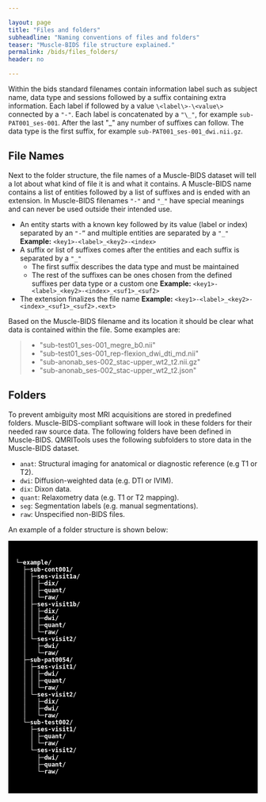 ```yaml
---

layout: page
title: "Files and folders"
subheadline: "Naming conventions of files and folders"
teaser: "Muscle-BIDS file structure explained."
permalink: /bids/files_folders/
header: no

---
```



Within the bids standard filenames contain information label such as subject name, data type and sessions followed by a suffix containing extra information. Each label if followed by a value `\<label\>-\<value\>` connected by a `"-"`. Each label is concatenated by a `"\_"`, for example `sub-PAT001_ses-001`. After the last "_" any number of suffixes can follow. The data type is the first suffix, for example `sub-PAT001_ses-001_dwi.nii.gz`.

## File Names

Next to the folder structure, the file names of a Muscle-BIDS dataset will tell a lot about what kind of file it is and what it contains. A Muscle-BIDS name contains a list of entities followed by a list of suffixes and is ended with an extension. In Muscle-BIDS filenames `"-"` and `"_"` have special meanings and can never be used outside their intended use.
- An entity starts with a known key followed by its value (label or index) separated by an `"-”` and multiple entities are separated by a `"_"` 
**Example:** `<key1>-<label>_<key2>-<index>`
- A suffix or list of suffixes comes after the entities and each suffix is separated by a `"_"`
	- The first suffix describes the data type and must be maintained
	- The rest of the suffixes can be ones chosen from the defined suffixes per data type or a custom one
**Example:** `<key1>-<label>_<key2>-<index>_<suf1>_<suf2>`
- The extension finalizes the file name
**Example:** `<key1>-<label>_<key2>-<index>_<suf1>_<suf2>.<ext>`

Based on the Muscle-BIDS filename and its location it should be clear what data is contained within the file. Some examples are:

> - "sub-test01_ses-001_megre_b0.nii"
> - "sub-test01_ses-001_rep-flexion_dwi_dti_md.nii"
> - "sub-anonab_ses-002_stac-upper_wt2_t2.nii.gz"
> - "sub-anonab_ses-002_stac-upper_wt2_t2.json"

## Folders

To prevent ambiguity most MRI acquisitions are stored in predefined folders. Muscle-BIDS-compliant software will look in these folders for their needed raw source data. The following folders have been defined in Muscle-BIDS. QMRITools uses the following subfolders to store data in the Muscle-BIDS dataset.

- `anat`: Structural imaging for anatomical or diagnostic reference (e.g T1 or T2).
- `dwi`: Diffusion-weighted data (e.g. DTI or IVIM).
- `dix`: Dixon data.
- `quant`: Relaxometry data (e.g. T1 or T2 mapping).
- `seg`: Segmentation labels (e.g. manual segmentations).
- `raw`: Unspecified non-BIDS files.

An example of a folder structure is shown below:

<div style="
	background-color:black; 
	font-family:Roboto Mono,SFMono-Regular,Consolas,Menlo,monospace; 
	line-height: 1.17; 
	padding-top: 25px; 
	padding-bottom: 25px;
	padding-left: 15px;
	padding-right: 15px;
	color: white; 
	font-weight: bold; 
	font-size: 12px">

└─example/<br>
&nbsp;&nbsp;├─sub-cont001/<br>
&nbsp;&nbsp;│&nbsp;├─ses-visit1a/<br>
&nbsp;&nbsp;│&nbsp;│&nbsp;├─dix/<br>
&nbsp;&nbsp;│&nbsp;│&nbsp;├─quant/<br>
&nbsp;&nbsp;│&nbsp;│&nbsp;└─raw/<br>
&nbsp;&nbsp;│&nbsp;├─ses-visit1b/<br>
&nbsp;&nbsp;│&nbsp;│&nbsp;├─dix/<br>
&nbsp;&nbsp;│&nbsp;│&nbsp;├─dwi/<br>
&nbsp;&nbsp;│&nbsp;│&nbsp;├─quant/<br>
&nbsp;&nbsp;│&nbsp;│&nbsp;└─raw/<br>
&nbsp;&nbsp;│&nbsp;└─ses-visit2/<br>
&nbsp;&nbsp;│&nbsp;&nbsp;&nbsp;├─dwi/<br>
&nbsp;&nbsp;│&nbsp;&nbsp;&nbsp;└─raw/<br>
&nbsp;&nbsp;├─sub-pat0054/<br>
&nbsp;&nbsp;│&nbsp;├─ses-visit1/<br>
&nbsp;&nbsp;│&nbsp;│&nbsp;├─dwi/<br>
&nbsp;&nbsp;│&nbsp;│&nbsp;├─quant/<br>
&nbsp;&nbsp;│&nbsp;│&nbsp;└─raw/<br>
&nbsp;&nbsp;│&nbsp;└─ses-visit2/<br>
&nbsp;&nbsp;│&nbsp;&nbsp;&nbsp;├─dix/<br>
&nbsp;&nbsp;│&nbsp;&nbsp;&nbsp;├─dwi/<br>
&nbsp;&nbsp;│&nbsp;&nbsp;&nbsp;└─raw/<br>
&nbsp;&nbsp;└─sub-test002/<br>
&nbsp;&nbsp;&nbsp;&nbsp;├─ses-visit1/<br>
&nbsp;&nbsp;&nbsp;&nbsp;│&nbsp;├─quant/<br>
&nbsp;&nbsp;&nbsp;&nbsp;│&nbsp;└─raw/<br>
&nbsp;&nbsp;&nbsp;&nbsp;└─ses-visit2/<br>
&nbsp;&nbsp;&nbsp;&nbsp;&nbsp;&nbsp;├─dwi/<br>
&nbsp;&nbsp;&nbsp;&nbsp;&nbsp;&nbsp;├─quant/<br>
&nbsp;&nbsp;&nbsp;&nbsp;&nbsp;&nbsp;└─raw/

</div>